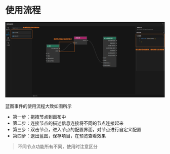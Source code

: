 # 使用流程

![使用流程.png](使用流程.png)

蓝图事件的使用流程大致如图所示

- 第一步：拖拽节点到画布中
- 第二步：连接节点的描述信息连接将不同的节点连接起来
- 第三步：双击节点，进入节点的配置界面，对节点进行自定义配置
- 第四步：退出蓝图，保存项目，在预览查看效果

> 不同节点功能所有不同，使用时注意区分